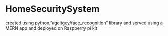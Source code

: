 # HomeSecuritySystem

 created using python,”ageitgey/face_recognition” library and served using  a MERN app and deployed on Raspberry pi kit

